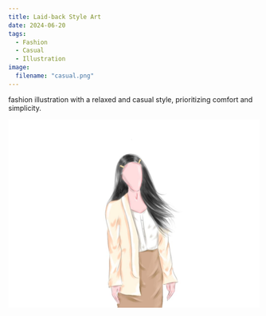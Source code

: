 ```yaml
---
title: Laid-back Style Art
date: 2024-06-20
tags:
  - Fashion
  - Casual
  - Illustration
image:
  filename: "casual.png"
---
```


fashion illustration with a relaxed and casual style, prioritizing comfort and simplicity.

<!--more-->

<img src="casual.png" alt="Laid-back Style Art" style="width: auto; height: auto;">
